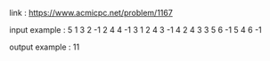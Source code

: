 link :
https://www.acmicpc.net/problem/1167

input example :
5
1 3 2 -1
2 4 4 -1
3 1 2 4 3 -1
4 2 4 3 3 5 6 -1
5 4 6 -1

output example :
11
